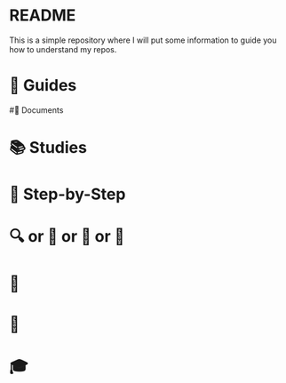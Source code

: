 # README
This is a simple repository where I will put some information to guide you how to understand my repos.


# :closed_book: Guides

#:page_with_curl: Documents

# :books: Studies

# :feet: Step-by-Step

# :mag: or :mag_right: or :microscope: or :telescope:
 
# :speech_balloon:

# :thought_balloon:

# :mortar_board: 


